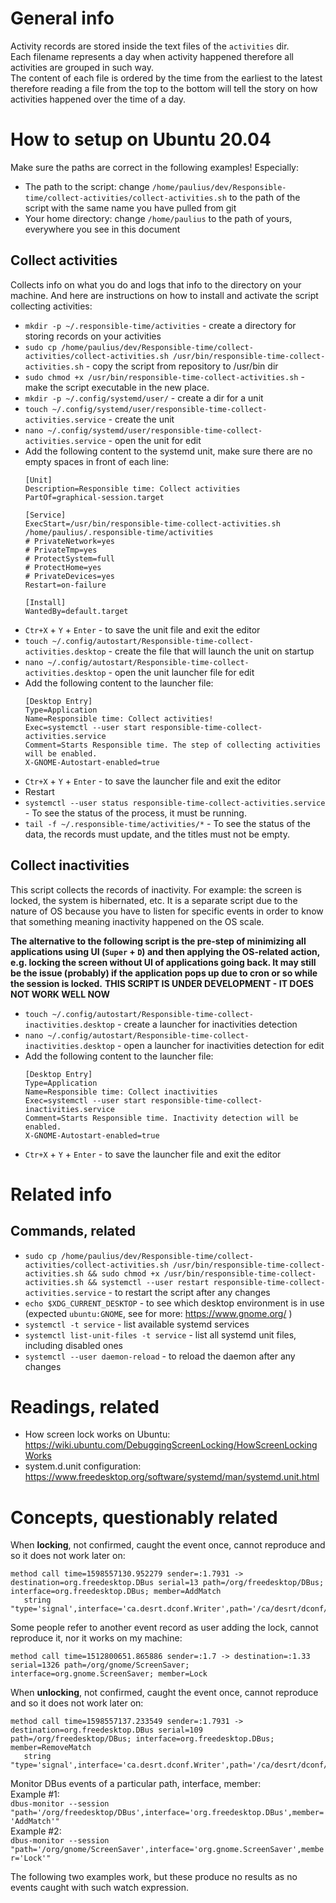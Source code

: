 # General info

Activity records are stored inside the text files of the `activities` dir.  
Each filename represents a day when activity happened therefore all activities are grouped in such way.  
The content of each file is ordered by the time from the earliest to the latest 
therefore reading a file from the top to the bottom will tell the story on how activities happened over the time of a day. 


# How to setup on Ubuntu 20.04

Make sure the paths are correct in the following examples! Especially:  

- The path to the script: change `/home/paulius/dev/Responsible-time/collect-activities/collect-activities.sh` to the path of the script with the same name you have pulled from git
- Your home directory: change `/home/paulius` to the path of yours, everywhere you see in this document

## Collect activities

Collects info on what you do and logs that info to the directory on your machine.
And here are instructions on how to install and activate the script collecting activities:

- `mkdir -p ~/.responsible-time/activities` - create a directory for storing records on your activities
- `sudo cp /home/paulius/dev/Responsible-time/collect-activities/collect-activities.sh /usr/bin/responsible-time-collect-activities.sh` -  copy the script from repository to /usr/bin dir
- `sudo chmod +x /usr/bin/responsible-time-collect-activities.sh` - make the script executable in the new place.
- `mkdir -p ~/.config/systemd/user/` - create a dir for a unit
- `touch ~/.config/systemd/user/responsible-time-collect-activities.service` - create the unit
- `nano ~/.config/systemd/user/responsible-time-collect-activities.service` - open the unit for edit
- Add the following content to the systemd unit, make sure there are no empty spaces in front of each line:
  ```  
  [Unit]
  Description=Responsible time: Collect activities
  PartOf=graphical-session.target
  
  [Service]
  ExecStart=/usr/bin/responsible-time-collect-activities.sh /home/paulius/.responsible-time/activities
  # PrivateNetwork=yes
  # PrivateTmp=yes
  # ProtectSystem=full
  # ProtectHome=yes
  # PrivateDevices=yes
  Restart=on-failure
  
  [Install]
  WantedBy=default.target
  ```
- `Ctr+X` + `Y` + `Enter` - to save the unit file and exit the editor
- `touch ~/.config/autostart/Responsible-time-collect-activities.desktop` - create the file that will launch the unit on startup
- `nano ~/.config/autostart/Responsible-time-collect-activities.desktop` - open the unit launcher file for edit
- Add the following content to the launcher file:
  ```
  [Desktop Entry]
  Type=Application
  Name=Responsible time: Collect activities!
  Exec=systemctl --user start responsible-time-collect-activities.service
  Comment=Starts Responsible time. The step of collecting activities will be enabled.
  X-GNOME-Autostart-enabled=true
  ```
- `Ctr+X` + `Y` + `Enter` - to save the launcher file and exit the editor
- Restart
- `systemctl --user status responsible-time-collect-activities.service` - To see the status of the process, it must be running. 
- `tail -f ~/.responsible-time/activities/*` - To see the status of the data, the records must update, and the titles must not be empty.

## Collect inactivities

This script collects the records of inactivity. For example: the screen is locked, the system is hibernated, etc.
It is a separate script due to the nature of OS because you have to listen for specific events in order to know that something meaning inactivity happened on the OS scale.

**The alternative to the following script is the pre-step of minimizing all applications using UI (`Super` + `D`) 
and then applying the OS-related action, e.g. locking the screen without UI of applications going back. 
It may still be the issue (probably) if the application pops up due to cron or so while the session is locked.**
**THIS SCRIPT IS UNDER DEVELOPMENT - IT DOES NOT WORK WELL NOW**

- `touch ~/.config/autostart/Responsible-time-collect-inactivities.desktop` - create a launcher for inactivities detection
- `nano ~/.config/autostart/Responsible-time-collect-inactivities.desktop` - open a launcher for inactivities detection for edit
- Add the following content to the launcher file:
  ```
  [Desktop Entry]
  Type=Application
  Name=Responsible time: Collect inactivities
  Exec=systemctl --user start responsible-time-collect-inactivities.service
  Comment=Starts Responsible time. Inactivity detection will be enabled.
  X-GNOME-Autostart-enabled=true
  ```
- `Ctr+X` + `Y` + `Enter` - to save the launcher file and exit the editor

# Related info 

## Commands, related

- `sudo cp /home/paulius/dev/Responsible-time/collect-activities/collect-activities.sh /usr/bin/responsible-time-collect-activities.sh && sudo chmod +x /usr/bin/responsible-time-collect-activities.sh && systemctl --user restart responsible-time-collect-activities.service` - to restart the script after any changes
- `echo $XDG_CURRENT_DESKTOP` - to see which desktop environment is in use (expected `ubuntu:GNOME`, see for more: https://www.gnome.org/ )
- `systemctl -t service` - list available systemd services
- `systemctl list-unit-files -t service` - list all systemd unit files, including disabled ones
- `systemctl --user daemon-reload` - to reload the daemon after any changes

# Readings, related

- How screen lock works on Ubuntu: https://wiki.ubuntu.com/DebuggingScreenLocking/HowScreenLockingWorks
- system.d.unit configuration: https://www.freedesktop.org/software/systemd/man/systemd.unit.html

# Concepts, questionably related

When **locking**, not confirmed, caught the event once, cannot reproduce and so it does not work later on:  
```
method call time=1598557130.952279 sender=:1.7931 -> destination=org.freedesktop.DBus serial=13 path=/org/freedesktop/DBus; interface=org.freedesktop.DBus; member=AddMatch
   string "type='signal',interface='ca.desrt.dconf.Writer',path='/ca/desrt/dconf/Writer/user',arg0path='/org/gnome/desktop/lockdown/'"
```

Some people refer to another event record as user adding the lock, cannot reproduce it, nor it works on my machine:  
```
method call time=1512800651.865886 sender=:1.7 -> destination=:1.33 serial=1326 path=/org/gnome/ScreenSaver; interface=org.gnome.ScreenSaver; member=Lock
``` 
  
When **unlocking**, not confirmed, caught the event once, cannot reproduce and so it does not work later on:   
```
method call time=1598557137.233549 sender=:1.7931 -> destination=org.freedesktop.DBus serial=109 path=/org/freedesktop/DBus; interface=org.freedesktop.DBus; member=RemoveMatch
   string "type='signal',interface='ca.desrt.dconf.Writer',path='/ca/desrt/dconf/Writer/user',arg0path='/org/gnome/desktop/lockdown/'"
```
  
Monitor DBus events of a particular path, interface, member:  
Example #1:  
`dbus-monitor --session "path='/org/freedesktop/DBus',interface='org.freedesktop.DBus',member='AddMatch'"`    
Example #2:  
`dbus-monitor --session "path='/org/gnome/ScreenSaver',interface='org.gnome.ScreenSaver',member='Lock'"`

The following two examples work, but these produce no results as no events caught with such watch expression.  
